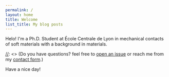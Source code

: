 ```yaml
---
permalink: /
layout: home
title: Welcome
list_title: My blog posts
---
```


Helo! I'm a Ph.D. Student at École Centrale de Lyon in mechanical contacts of soft materials with a background in materials.

[//]: <> (Check out the excellent [`minima` theme][minima] documentation for further details and customization and the [official docs][gh] for more details on how Github Pages work.) 

[//]: <> (Do you have questions? feel free to [open an issue](https://github.com/jsanz/gh-pages-minima-starter/issues/new/choose) or reach me from my [contact form](https://www.jorgesanz.net/contact/).) 

[//]: <> (<img src="./assets/imgs/screenshot.png" width="400px">) 

Have a nice day!

[gh-site]: https://pages.github.com/
[minima]: https://github.com/jekyll/minima/tree/2.5-stable
[jk]: https://jekyllrb.com/
[gh]: https://help.github.com/en/github/working-with-github-pages`
